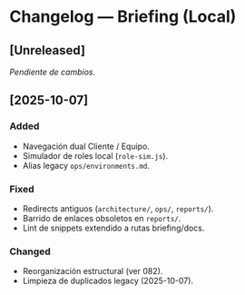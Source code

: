 # Changelog — Briefing (Local)

## [Unreleased]

*Pendiente de cambios.*

## [2025-10-07]
### Added
- Navegación dual Cliente / Equipo.
- Simulador de roles local (`role-sim.js`).
- Alias legacy `ops/environments.md`.

### Fixed
- Redirects antiguos (`architecture/`, `ops/`, `reports/`).
- Barrido de enlaces obsoletos en `reports/`.
- Lint de snippets extendido a rutas briefing/docs.

### Changed
- Reorganización estructural (ver 082).
- Limpieza de duplicados legacy (2025-10-07).
